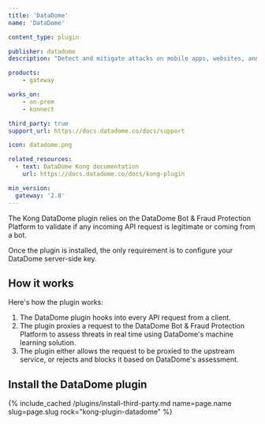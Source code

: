 ```yaml
---
title: 'DataDome'
name: 'DataDome'

content_type: plugin

publisher: datadome
description: "Detect and mitigate attacks on mobile apps, websites, and APIs with DataDome bot and online fraud protection"

products:
    - gateway

works_on:
    - on-prem
    - konnect

third_party: true
support_url: https://docs.datadome.co/docs/support

icon: datadome.png

related_resources:
  - text: DataDome Kong documentation
    url: https://docs.datadome.co/docs/kong-plugin

min_version:
  gateway: '2.8'
---
```


The Kong DataDome plugin relies on the DataDome Bot & Fraud Protection Platform to validate if any incoming API request is legitimate or coming from a bot.

Once the plugin is installed, the only requirement is to configure your DataDome server-side key.

## How it works

Here's how the plugin works:
1. The DataDome plugin hooks into every API request from a client.
2. The plugin proxies a request to the DataDome Bot & Fraud Protection Platform to assess threats in real time using DataDome's machine learning solution.
3. The plugin either allows the request to be proxied to the upstream service, or rejects and blocks it based on DataDome's assessment.

## Install the DataDome plugin

{% include_cached /plugins/install-third-party.md name=page.name slug=page.slug rock="kong-plugin-datadome" %}